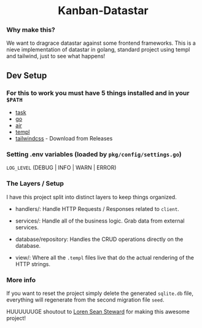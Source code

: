 ## <h1 align="center">Kanban-Datastar</h1>

### Why make this? 
We want to dragrace datastar against some frontend frameworks. This is a nieve implementation of datastar in golang, standard project using templ and tailwind, just to see what happens!

## Dev Setup

### For this to work you must have 5 things installed and in your `$PATH`
- [task](https://github.com/go-task/task?tab=readme-ov-file)
- [go](https://go.dev/doc/install)
- [air](https://github.com/air-verse/air)
- [templ](https://github.com/a-h/templ?tab=readme-ov-file)
- [tailwindcss](https://github.com/tailwindlabs/tailwindcss/) - Download from Releases

### Setting .env variables (loaded by `pkg/config/settings.go`)

`LOG_LEVEL` (DEBUG | INFO | WARN | ERROR)

### The Layers / Setup
I have this project split into distinct layers to keep things organized. 

- handlers/: Handle HTTP Requests / Responses related to `client`.
- services/: Handle all of the business logic. Grab data from external services.
- database/repository: Handles the CRUD operations directly on the database. 

- view/: Where all the `.templ` files live that do the actual rendering of the HTTP strings.

### More info

If you want to reset the project simply delete the generated `sqlite.db` file, everything will regenerate from the second migration file `seed`.

HUUUUUUGE shoutout to [Loren Sean Steward](https://github.com/lorenseanstewart/kanban-comparison) for making this awesome project!
